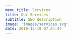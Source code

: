 ```yaml
---
menu_title: Services
title: Our Services
subtitle: SEO description
image: 'images/services.svg'
date: 2019-12-19 07:24:47
---
```

